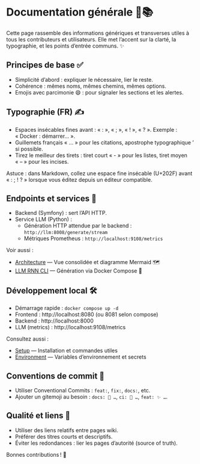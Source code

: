 # Documentation générale 🧭📚

Cette page rassemble des informations génériques et transverses utiles à tous les contributeurs et utilisateurs. Elle met l’accent sur la clarté, la typographie, et les points d’entrée communs. ✨

## Principes de base ✅
- Simplicité d’abord : expliquer le nécessaire, lier le reste.
- Cohérence : mêmes noms, mêmes chemins, mêmes options.
- Emojis avec parcimonie 😄 : pour signaler les sections et les alertes.

## Typographie (FR) ✍️
- Espaces insécables fines avant : « : », « ; », « ! », « ? ». Exemple : « Docker : démarrer… ».
- Guillemets français « … » pour les citations, apostrophe typographique ’ si possible.
- Tirez le meilleur des tirets : tiret court « - » pour les listes, tiret moyen « – » pour les incises.

Astuce : dans Markdown, collez une espace fine insécable (U+202F) avant « : ; ! ? » lorsque vous éditez depuis un éditeur compatible.

## Endpoints et services 🔌
- Backend (Symfony) : sert l’API HTTP.
- Service LLM (Python) :
  - Génération HTTP attendue par le backend : `http://llm:8008/generate/stream`
  - Métriques Prometheus : `http://localhost:9108/metrics`

Voir aussi :
- [Architecture](Architecture) — Vue consolidée et diagramme Mermaid 🗺️
- [LLM RNN CLI](LLM-RNN-CLI) — Génération via Docker Compose 🐳

## Développement local 🛠️
- Démarrage rapide : `docker compose up -d`
- Frontend : http://localhost:8080 (ou 8081 selon compose)
- Backend : http://localhost:8000
- LLM (metrics) : http://localhost:9108/metrics

Consultez aussi :
- [Setup](Setup) — Installation et commandes utiles
- [Environment](Environment) — Variables d’environnement et secrets

## Conventions de commit 🧾
- Utiliser Conventional Commits : `feat:`, `fix:`, `docs:`, etc.
- Ajouter un gitemoji au besoin : `docs: 📝 …`, `ci: 🤖 …`, `feat: ✨ …`.

## Qualité et liens 🔗
- Utiliser des liens relatifs entre pages wiki.
- Préférer des titres courts et descriptifs.
- Éviter les redondances : lier les pages d’autorité (source of truth).

Bonnes contributions ! 🤝